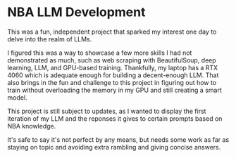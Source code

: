 # NBA LLM Development

This was a fun, independent project that sparked my interest one day to delve into the realm of LLMs. 

I figured this was a way to showcase a few more skills I had not demonstrated as much, such as web scraping with BeautifulSoup, deep learning, LLM, and GPU-based training. Thankfully, my laptop has a RTX 4060 which is adequate enough for building a decent-enough LLM. That also brings in the fun and challenge to this project in figuring out how to train without overloading the memory in my GPU and still creating a smart model.

This project is still subject to updates, as I wanted to display the first iteration of my LLM and the reponses it gives to certain prompts based on NBA knowledge. 

It's safe to say it's not perfect by any means, but needs some work as far as staying on topic and avoiding extra rambling and giving concise answers.
